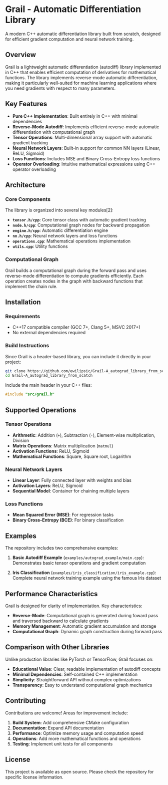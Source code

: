 # Grail - Automatic Differentiation Library

A modern C++ automatic differentiation library built from scratch, designed for efficient gradient computation and neural network training.

## Overview

Grail is a lightweight automatic differentiation (autodiff) library implemented in C++ that enables efficient computation of derivatives for mathematical functions. The library implements reverse-mode automatic differentiation, making it particularly well-suited for machine learning applications where you need gradients with respect to many parameters.

## Key Features

- **Pure C++ Implementation**: Built entirely in C++ with minimal dependencies
- **Reverse-Mode Autodiff**: Implements efficient reverse-mode automatic differentiation with computational graph
- **Tensor Operations**: Multi-dimensional array support with automatic gradient tracking
- **Neural Network Layers**: Built-in support for common NN layers (Linear, ReLU, Sigmoid)
- **Loss Functions**: Includes MSE and Binary Cross-Entropy loss functions
- **Operator Overloading**: Intuitive mathematical expressions using C++ operator overloading

## Architecture

### Core Components

The library is organized into several key modules[2]:

- **`tensor.h/cpp`**: Core tensor class with automatic gradient tracking
- **`node.h/cpp`**: Computational graph nodes for backward propagation
- **`engine.h/cpp`**: Automatic differentiation engine
- **`nn.h/cpp`**: Neural network layers and loss functions
- **`operations.cpp`**: Mathematical operations implementation
- **`utils.cpp`**: Utility functions

### Computational Graph

Grail builds a computational graph during the forward pass and uses reverse-mode differentiation to compute gradients efficiently. Each operation creates nodes in the graph with backward functions that implement the chain rule.

## Installation

### Requirements
- C++17 compatible compiler (GCC 7+, Clang 5+, MSVC 2017+)
- No external dependencies required

### Build Instructions

Since Grail is a header-based library, you can include it directly in your project:

```bash
git clone https://github.com/ewilipsic/Grail-A_autograd_library_from_scatch.git
cd Grail-A_autograd_library_from_scatch
```

Include the main header in your C++ files:
```cpp
#include "src/grail.h"
```
## Supported Operations

### Tensor Operations
- **Arithmetic**: Addition (`+`), Subtraction (`-`), Element-wise multiplication, Division
- **Matrix Operations**: Matrix multiplication (`matmul`)
- **Activation Functions**: ReLU, Sigmoid
- **Mathematical Functions**: Square, Square root, Logarithm

### Neural Network Layers
- **Linear Layer**: Fully connected layer with weights and bias
- **Activation Layers**: ReLU, Sigmoid
- **Sequential Model**: Container for chaining multiple layers

### Loss Functions
- **Mean Squared Error (MSE)**: For regression tasks
- **Binary Cross-Entropy (BCE)**: For binary classification

## Examples

The repository includes two comprehensive examples:

1. **Basic Autodiff Example** (`examples/autograd_example/main.cpp`): Demonstrates basic tensor operations and gradient computation

2. **Iris Classification** (`examples/iris_classification/iris_example.cpp`): Complete neural network training example using the famous Iris dataset

## Performance Characteristics

Grail is designed for clarity of implementation. Key characteristics:

- **Reverse-Mode**: Computational graph is generated during foward pass and traversed backward to calculate gradients
- **Memory Management**: Automatic gradient accumulation and storage
- **Computational Graph**: Dynamic graph construction during forward pass

## Comparison with Other Libraries

Unlike production libraries like PyTorch or TensorFlow, Grail focuses on:

- **Educational Value**: Clear, readable implementation of autodiff concepts
- **Minimal Dependencies**: Self-contained C++ implementation
- **Simplicity**: Straightforward API without complex optimizations
- **Transparency**: Easy to understand computational graph mechanics

## Contributing

Contributions are welcome! Areas for improvement include:

1. **Build System**: Add comprehensive CMake configuration
2. **Documentation**: Expand API documentation
3. **Performance**: Optimize memory usage and computation speed
4. **Operations**: Add more mathematical functions and operations
5. **Testing**: Implement unit tests for all components

## License

This project is available as open source. Please check the repository for specific license information.
